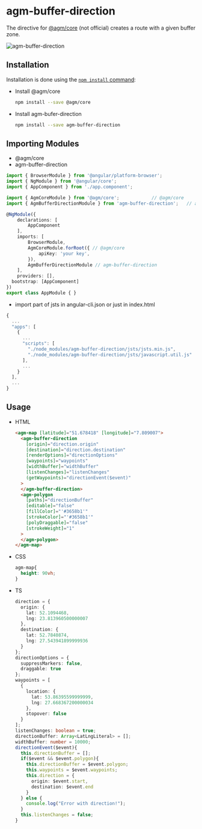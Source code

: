 # agm-buffer-direction

The directive for [@agm/core](https://github.com/SebastianM/angular-google-maps) (not official) creates a route with a given buffer zone.

![agm-buffer-direction](https://image.ibb.co/jkEZhH/agm_buffer_direction.png)

## Installation

Installation is done using the
[`npm install` command](https://docs.npmjs.com/getting-started/installing-npm-packages-locally):

+ Install @agm/core
  ```bash
  npm install --save @agm/core
  ```

+ Install agm-bufer-direction
  ```bash
  npm install --save agm-buffer-direction
  ```

## Importing Modules

+ @agm/core
+ agm-buffer-direction

```ts
import { BrowserModule } from '@angular/platform-browser';
import { NgModule } from '@angular/core';
import { AppComponent } from './app.component';

import { AgmCoreModule } from '@agm/core';            // @agm/core
import { AgmBufferDirectionModule } from 'agm-buffer-direction';   // agm-buffer-direction

@NgModule({
    declarations: [
        AppComponent
    ],
    imports: [
        BrowserModule,
        AgmCoreModule.forRoot({ // @agm/core
            apiKey: 'your key',
        }),
        AgmBufferDirectionModule // agm-buffer-direction
    ],
    providers: [],
  bootstrap: [AppComponent]
})
export class AppModule { }
```
+ import part of jsts in angular-cli.json or just in index.html

```js
{
  ...
  "apps": [
    {
      ...
      "scripts": [
        "./node_modules/agm-buffer-direction/jsts/jsts.min.js",
        "./node_modules/agm-buffer-direction/jsts/javascript.util.js"
      ],
      ...
    }
  ],
  ...
}
```

## Usage

+ HTML

  ```html
  <agm-map [latitude]="51.678418" [longitude]="7.809007">
    <agm-buffer-direction
      [origin]="direction.origin"
      [destination]="direction.destination"
      [renderOptions]="directionOptions"
      [waypoints]="waypoints"
      [widthBuffer]="widthBuffer"
      [listenChanges]="listenChanges"
      (getWaypoints)="directionEvent($event)"
    >
    </agm-buffer-direction>
    <agm-polygon
      [paths]="directionBuffer"
      [editable]="false"
      [fillColor]="'#3658b1'"
      [strokeColor]="'#3658b1'"
      [polyDraggable]="false"
      [strokeWeight]="1"
    >
    </agm-polygon>
  </agm-map>
  ```

+ CSS

  ```css
  agm-map{
    height: 90vh;
  }
  ```

+ TS

  ```ts
  direction = {
    origin: {
      lat: 52.1094468,
      lng: 23.813960500000007
    },
    destination: {
      lat: 52.7840874,
      lng: 27.543941899999936
    }
  };
  directionOptions = {
    suppressMarkers: false,
    draggable: true
  };
  waypoints = [
    {
      location: {
        lat: 53.86395599999999,
        lng: 27.668367200000034
      },
      stopover: false
    } 
  ];
  listenChanges: boolean = true;
  directionBuffer: Array<LatLngLiteral> = [];
  widthBuffer: number = 10000;
  directionEvent($event){
    this.directionBuffer = [];    
    if($event && $event.polygon){
      this.directionBuffer = $event.polygon;
      this.waypoints = $event.waypoints;
      this.direction = {
        origin: $event.start,
        destination: $event.end
      }
    } else {
      console.log("Error with direction!");
    }
    this.listenChanges = false;
  }
  ```
